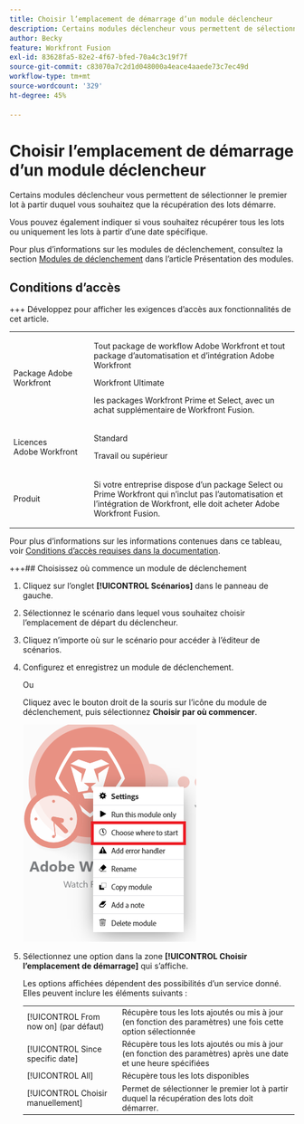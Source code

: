 ```yaml
---
title: Choisir l’emplacement de démarrage d’un module déclencheur
description: Certains modules déclencheur vous permettent de sélectionner le premier lot à partir duquel vous souhaitez que la récupération des lots démarre.
author: Becky
feature: Workfront Fusion
exl-id: 83628fa5-82e2-4f67-bfed-70a4c3c19f7f
source-git-commit: c83070a7c2d1d048000a4eace4aaede73c7ec49d
workflow-type: tm+mt
source-wordcount: '329'
ht-degree: 45%

---
```


# Choisir l’emplacement de démarrage d’un module déclencheur

Certains modules déclencheur vous permettent de sélectionner le premier lot à partir duquel vous souhaitez que la récupération des lots démarre.

Vous pouvez également indiquer si vous souhaitez récupérer tous les lots ou uniquement les lots à partir d’une date spécifique.

Pour plus d’informations sur les modules de déclenchement, consultez la section [Modules de déclenchement](/help/workfront-fusion/get-started-with-fusion/understand-fusion/module-overview.md#trigger-modules) dans l’article Présentation des modules.

## Conditions d’accès

+++ Développez pour afficher les exigences d’accès aux fonctionnalités de cet article.

<table style="table-layout:auto">
 <col> 
 <col> 
 <tbody> 
  <tr> 
   <td role="rowheader">Package Adobe Workfront</td> 
   <td> <p>Tout package de workflow Adobe Workfront et tout package d’automatisation et d’intégration Adobe Workfront</p><p>Workfront Ultimate</p><p>les packages Workfront Prime et Select, avec un achat supplémentaire de Workfront Fusion.</p> </td> 
  </tr> 
  <tr data-mc-conditions=""> 
   <td role="rowheader">Licences Adobe Workfront</td> 
   <td> <p>Standard</p><p>Travail ou supérieur</p> </td> 
  </tr> 
  <tr> 
   <td role="rowheader">Produit</td> 
   <td>
   <p>Si votre entreprise dispose d’un package Select ou Prime Workfront qui n’inclut pas l’automatisation et l’intégration de Workfront, elle doit acheter Adobe Workfront Fusion.</li></ul>
   </td> 
  </tr>
 </tbody> 
</table>

Pour plus d’informations sur les informations contenues dans ce tableau, voir [Conditions d’accès requises dans la documentation](/help/workfront-fusion/references/licenses-and-roles/access-level-requirements-in-documentation.md).

+++## Choisissez où commence un module de déclenchement

1. Cliquez sur l’onglet **[!UICONTROL Scénarios]** dans le panneau de gauche.
1. Sélectionnez le scénario dans lequel vous souhaitez choisir l’emplacement de départ du déclencheur.
1. Cliquez n’importe où sur le scénario pour accéder à l’éditeur de scénarios.
1. Configurez et enregistrez un module de déclenchement.

   Ou

   Cliquez avec le bouton droit de la souris sur l’icône du module de déclenchement, puis sélectionnez **Choisir par où commencer**.

   ![Choisir par où commencer](assets/choose-where-to-start.png)

1. Sélectionnez une option dans la zone **[!UICONTROL Choisir l’emplacement de démarrage]** qui s’affiche.

   Les options affichées dépendent des possibilités d’un service donné. Elles peuvent inclure les éléments suivants :

   <table style="table-layout:auto">
    <col> 
    <col> 
    <tbody>
    <tr>
    <td>[!UICONTROL From now on] (par défaut)</td>
    <td>Récupère tous les lots ajoutés ou mis à jour (en fonction des paramètres) une fois cette option sélectionnée</td>
    </tr>
     <tr>
    <td>[!UICONTROL Since specific date]</td>
    <td>Récupère tous les lots ajoutés ou mis à jour (en fonction des paramètres) après une date et une heure spécifiées</td>
      </tr>
      <tr>
    <td>[!UICONTROL All]</td>
    <td>Récupère tous les lots disponibles</td>
     </tr>
      <tr>
    <td>[!UICONTROL Choisir manuellement]</td>
    <td>Permet de sélectionner le premier lot à partir duquel la récupération des lots doit démarrer.</td>
     </tr>
     </tbody>
   </table>
